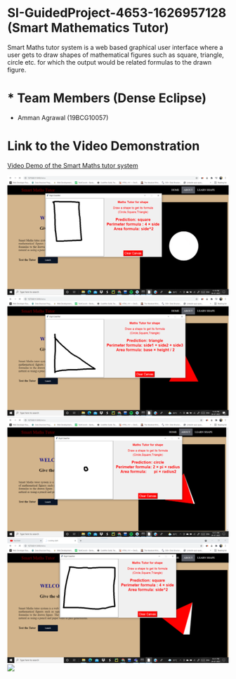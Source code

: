 # SI-GuidedProject-4653-1626957128 (Smart Mathematics Tutor)
Smart Maths tutor system is a web based graphical user interface where a user gets to draw shapes of mathematical figures such as square, triangle, circle etc. for which the output would be related formulas to the drawn figure.

# * Team Members (Dense Eclipse)
* Amman Agrawal (19BCG10057)

# Link to the Video Demonstration
[Video Demo of the Smart Maths tutor system](https://drive.google.com/file/d/1qCdk6PJr1ud6CnfLHxN1N5tnRLKB62uj/view?usp=sharing)

![](Screenshots/SS1.png)
![](Screenshots/SS2.png)
![](Screenshots/SS3.png)
![](Screenshots/SS4.png)
![](Screenshots/SS5.png)
